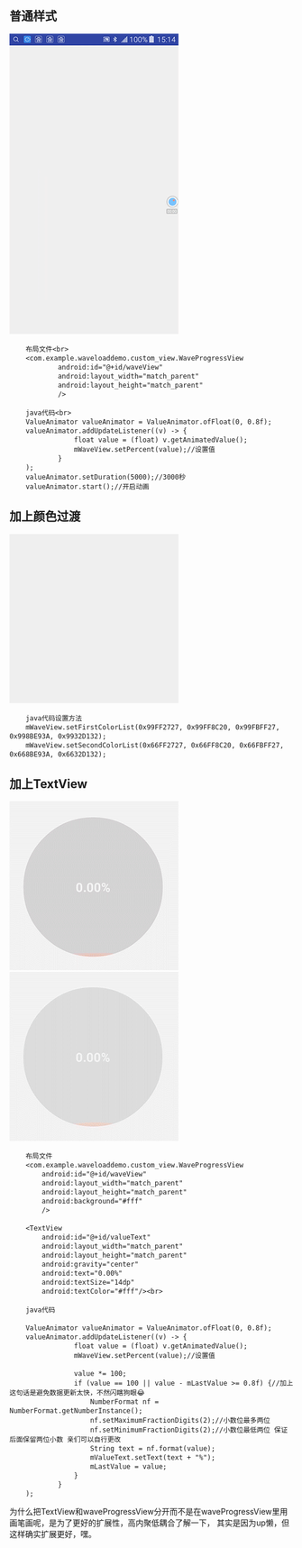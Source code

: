 普通样式
--------
![image](https://github.com/bouquet12138/pictureLibrary/blob/master/waveLoadNormal.gif)<br>
		
		布局文件<br>
		<com.example.waveloaddemo.custom_view.WaveProgressView
				android:id="@+id/waveView"
				android:layout_width="match_parent"
				android:layout_height="match_parent"
				/>
				
		java代码<br>
		ValueAnimator valueAnimator = ValueAnimator.ofFloat(0, 0.8f);
		valueAnimator.addUpdateListener((v) -> {
                    float value = (float) v.getAnimatedValue();
                    mWaveView.setPercent(value);//设置值
                }
        );
        valueAnimator.setDuration(5000);//3000秒
        valueAnimator.start();//开启动画

加上颜色过渡
------------
![image](https://github.com/bouquet12138/pictureLibrary/blob/master/gradualChangeWaveLoad.gif)<br>

		java代码设置方法
		mWaveView.setFirstColorList(0x99FF2727, 0x99FF8C20, 0x99FBFF27, 0x998BE93A, 0x9932D132);
        mWaveView.setSecondColorList(0x66FF2727, 0x66FF8C20, 0x66FBFF27, 0x668BE93A, 0x6632D132);

加上TextView
------------
![image](https://github.com/bouquet12138/pictureLibrary/blob/master/waveLoad90.gif)
![image](https://github.com/bouquet12138/pictureLibrary/blob/master/waveLoad100.gif)<br>
		
		布局文件
		<com.example.waveloaddemo.custom_view.WaveProgressView
			android:id="@+id/waveView"
			android:layout_width="match_parent"
			android:layout_height="match_parent"
			android:background="#fff"
			/>

		<TextView
			android:id="@+id/valueText"
			android:layout_width="match_parent"
			android:layout_height="match_parent"
			android:gravity="center"
			android:text="0.00%"
			android:textSize="14dp"
			android:textColor="#fff"/><br>
			
		java代码
		
		ValueAnimator valueAnimator = ValueAnimator.ofFloat(0, 0.8f);
		valueAnimator.addUpdateListener((v) -> {
                    float value = (float) v.getAnimatedValue();
                    mWaveView.setPercent(value);//设置值

                    value *= 100;
                    if (value == 100 || value - mLastValue >= 0.8f) {//加上这句话是避免数据更新太快，不然闪瞎狗眼😂
                        NumberFormat nf = NumberFormat.getNumberInstance();
                        nf.setMaximumFractionDigits(2);//小数位最多两位
                        nf.setMinimumFractionDigits(2);//小数位最低两位 保证后面保留两位小数 亲们可以自行更改
                        String text = nf.format(value);
                        mValueText.setText(text + "%");
                        mLastValue = value;
                    }
                }
        );
		
			
为什么把TextView和waveProgressView分开而不是在waveProgressView里用画笔画呢，是为了更好的扩展性，高内聚低耦合了解一下，
其实是因为up懒，但这样确实扩展更好，嘿。

		

		